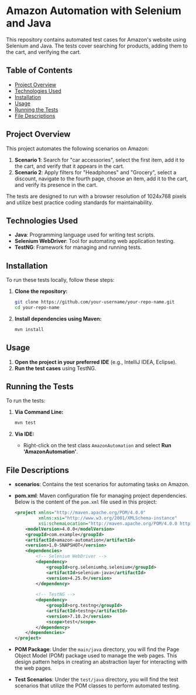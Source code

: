 # Amazon Automation with Selenium and Java

This repository contains automated test cases for Amazon's website using Selenium and Java. The tests cover searching for products, adding them to the cart, and verifying the cart.

## Table of Contents
- [Project Overview](#project-overview)
- [Technologies Used](#technologies-used)
- [Installation](#installation)
- [Usage](#usage)
- [Running the Tests](#running-the-tests)
- [File Descriptions](#file-descriptions)

## Project Overview
This project automates the following scenarios on Amazon:
1. **Scenario 1**: Search for "car accessories", select the first item, add it to the cart, and verify that it appears in the cart.
2. **Scenario 2**: Apply filters for "Headphones" and "Grocery", select a discount, navigate to the fourth page, choose an item, add it to the cart, and verify its presence in the cart.

The tests are designed to run with a browser resolution of 1024x768 pixels and utilize best practice coding standards for maintainability.

## Technologies Used
- **Java**: Programming language used for writing test scripts.
- **Selenium WebDriver**: Tool for automating web application testing.
- **TestNG**: Framework for managing and running tests.

## Installation
To run these tests locally, follow these steps:

1. **Clone the repository:**
    ```bash
    git clone https://github.com/your-username/your-repo-name.git
    cd your-repo-name
    ```

2. **Install dependencies using Maven:**
    ```bash
    mvn install
    ```

## Usage
1. **Open the project in your preferred IDE** (e.g., IntelliJ IDEA, Eclipse).
2. **Run the test cases** using TestNG.

## Running the Tests
To run the tests:

1. **Via Command Line:**
    ```bash
    mvn test
    ```

2. **Via IDE:**
    - Right-click on the test class `AmazonAutomation` and select **Run 'AmazonAutomation'**.

## File Descriptions
- **scenarios**: Contains the test scenarios for automating tasks on Amazon.
- **pom.xml**: Maven configuration file for managing project dependencies. Below is the content of the `pom.xml` file used in this project:

    ```xml
    <project xmlns="http://maven.apache.org/POM/4.0.0"
             xmlns:xsi="http://www.w3.org/2001/XMLSchema-instance"
             xsi:schemaLocation="http://maven.apache.org/POM/4.0.0 http://maven.apache.org/POM/4.0.0">
        <modelVersion>4.0.0</modelVersion>
        <groupId>com.example</groupId>
        <artifactId>amazon-automation</artifactId>
        <version>1.0-SNAPSHOT</version>
        <dependencies>
            <!-- Selenium WebDriver -->
            <dependency>
                <groupId>org.seleniumhq.selenium</groupId>
                <artifactId>selenium-java</artifactId>
                <version>4.25.0</version>
            </dependency>
            
            <!-- TestNG -->
            <dependency>
                <groupId>org.testng</groupId>
                <artifactId>testng</artifactId>
                <version>7.10.2</version>
                <scope>test</scope>
            </dependency>
        </dependencies>
    </project>
    ```

- **POM Package**: Under the `main/java` directory, you will find the Page Object Model (POM) package used to manage the web pages. This design pattern helps in creating an abstraction layer for interacting with the web pages.
- **Test Scenarios**: Under the `test/java` directory, you will find the test scenarios that utilize the POM classes to perform automated testing.


